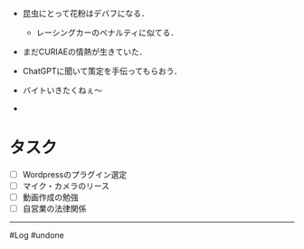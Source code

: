 
- 昆虫にとって花粉はデバフになる．
	- レーシングカーのペナルティに似てる．

- まだCURIAEの情熱が生きていた．
- ChatGPTに聞いて策定を手伝ってもらおう．
- バイトいきたくねぇ～
- 

# タスク

- [ ] Wordpressのプラグイン選定
- [ ] マイク・カメラのリース
- [ ] 動画作成の勉強
- [ ] 自営業の法律関係

---
#Log #undone 